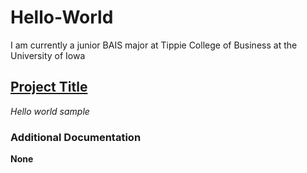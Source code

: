 # Hello-World 
I am currently a junior BAIS major at Tippie College of Business at the University of Iowa

## <ins> Project Title </ins>
*Hello world sample*

### Additional Documentation
**None**

